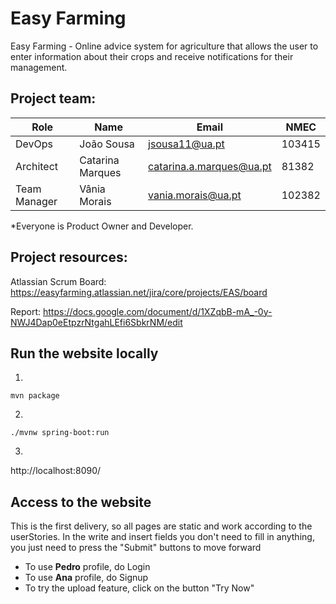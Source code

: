 # Easy Farming

Easy Farming - Online advice system for agriculture that allows the user to enter information about their crops and receive notifications for their management.


## Project team:

| Role 	        |Name 	          |Email 	                  |NMEC   |
|---------------|-----------------|-------------------------|-------|
| DevOps        |João Sousa 	    |jsousa11@ua.pt 	        |103415 |
| Architect     |Catarina Marques	|catarina.a.marques@ua.pt |81382  |
| Team Manager  |Vânia Morais     |vania.morais@ua.pt       |102382 |

*Everyone is Product Owner and Developer.

## Project resources:

Atlassian Scrum Board: https://easyfarming.atlassian.net/jira/core/projects/EAS/board

Report: https://docs.google.com/document/d/1XZqbB-mA_-0y-NWJ4Dap0eEtpzrNtgahLEfi6SbkrNM/edit

## Run the website locally

1.

```
mvn package
```

2.

```
./mvnw spring-boot:run
```

3.
http://localhost:8090/

## Access to the website
This is the first delivery, so all pages are static and work according to the userStories. In the write and insert fields you don't need to fill in anything, you just need to press the "Submit" buttons to move forward 
- To use __Pedro__ profile, do Login
- To use __Ana__ profile, do Signup
- To try the upload feature, click on the button "Try Now"
